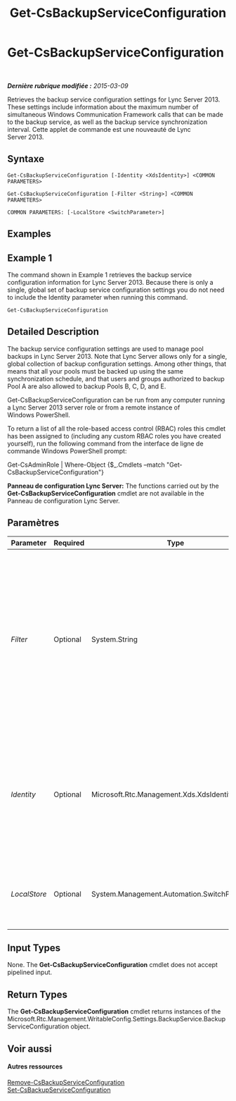 ﻿---
title: Get-CsBackupServiceConfiguration
TOCTitle: Get-CsBackupServiceConfiguration
ms:assetid: 8e81a76c-4019-490d-9cd5-895cc2cc0863
ms:mtpsurl: https://technet.microsoft.com/fr-fr/library/JJ205087(v=OCS.15)
ms:contentKeyID: 49298033
ms.date: 05/20/2016
mtps_version: v=OCS.15
ms.translationtype: HT
---

# Get-CsBackupServiceConfiguration

 

_**Dernière rubrique modifiée :** 2015-03-09_

Retrieves the backup service configuration settings for Lync Server 2013. These settings include information about the maximum number of simultaneous Windows Communication Framework calls that can be made to the backup service, as well as the backup service synchronization interval. Cette applet de commande est une nouveauté de Lync Server 2013.

## Syntaxe

    Get-CsBackupServiceConfiguration [-Identity <XdsIdentity>] <COMMON PARAMETERS>

    Get-CsBackupServiceConfiguration [-Filter <String>] <COMMON PARAMETERS>

    COMMON PARAMETERS: [-LocalStore <SwitchParameter>]

## Examples

## Example 1

The command shown in Example 1 retrieves the backup service configuration information for Lync Server 2013. Because there is only a single, global set of backup service configuration settings you do not need to include the Identity parameter when running this command.

    Get-CsBackupServiceConfiguration

## Detailed Description

The backup service configuration settings are used to manage pool backups in Lync Server 2013. Note that Lync Server allows only for a single, global collection of backup configuration settings. Among other things, that means that all your pools must be backed up using the same synchronization schedule, and that users and groups authorized to backup Pool A are also allowed to backup Pools B, C, D, and E.

Get-CsBackupServiceConfiguration can be run from any computer running a Lync Server 2013 server role or from a remote instance of Windows PowerShell.

To return a list of all the role-based access control (RBAC) roles this cmdlet has been assigned to (including any custom RBAC roles you have created yourself), run the following command from the interface de ligne de commande Windows PowerShell prompt:

Get-CsAdminRole | Where-Object {$\_.Cmdlets –match "Get-CsBackupServiceConfiguration"}

**Panneau de configuration Lync Server:** The functions carried out by the **Get-CsBackupServiceConfiguration** cmdlet are not available in the Panneau de configuration Lync Server.

## Paramètres


<table>
<colgroup>
<col style="width: 25%" />
<col style="width: 25%" />
<col style="width: 25%" />
<col style="width: 25%" />
</colgroup>
<thead>
<tr class="header">
<th>Parameter</th>
<th>Required</th>
<th>Type</th>
<th>Description</th>
</tr>
</thead>
<tbody>
<tr class="odd">
<td><p><em>Filter</em></p></td>
<td><p>Optional</p></td>
<td><p>System.String</p></td>
<td><p>Enables you to use wildcard values when referencing a collection of backup service configuration settings. Because you can only have a single, global instance of these settings there is no reason to use the Filter parameter. However, if you prefer you can use the following syntax to reference the global settings:</p>
<p>-Filter &quot;g*&quot;</p>
<p>The preceding syntax returns all the conference backup service configuration settings that have an Identity that begins with the letter &quot;g&quot;.</p></td>
</tr>
<tr class="even">
<td><p><em>Identity</em></p></td>
<td><p>Optional</p></td>
<td><p>Microsoft.Rtc.Management.Xds.XdsIdentity</p></td>
<td><p>Unique Identity of the backup service configuration settings. Because you can only have a single, global instance of these settings, you do not need to specify an Identity when calling the <strong>Get-CsBackupServiceConfiguration</strong> cmdlet. You can, however, use the following syntax to reference the global settings:</p>
<p>-Identity global</p></td>
</tr>
<tr class="odd">
<td><p><em>LocalStore</em></p></td>
<td><p>Optional</p></td>
<td><p>System.Management.Automation.SwitchParameter</p></td>
<td><p>Retrieves the backup service configuration data from the local replica of the Central Management store rather than from the Central Management store itself.</p></td>
</tr>
</tbody>
</table>


## Input Types

None. The **Get-CsBackupServiceConfiguration** cmdlet does not accept pipelined input.

## Return Types

The **Get-CsBackupServiceConfiguration** cmdlet returns instances of the Microsoft.Rtc.Management.WritableConfig.Settings.BackupService.BackupServiceConfiguration object.

## Voir aussi

#### Autres ressources

[Remove-CsBackupServiceConfiguration](remove-csbackupserviceconfiguration.md)  
[Set-CsBackupServiceConfiguration](set-csbackupserviceconfiguration.md)

